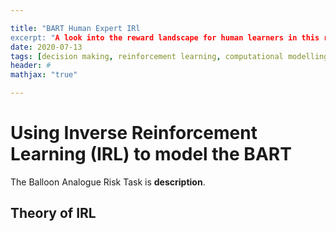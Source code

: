```yaml
---

title: "BART Human Expert IRl
excerpt: "A look into the reward landscape for human learners in this risky decision making task."
date: 2020-07-13
tags: [decision making, reinforcement learning, computational modelling, irl]
header: #
mathjax: "true"

---
```


# Using Inverse Reinforcement Learning (IRL) to model the BART

The Balloon Analogue Risk Task is **description**.

## Theory of IRL




```python

```
